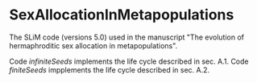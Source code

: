 # SexAllocationInMetapopulations
The SLiM code (versions 5.0) used in the manuscript "The evolution of hermaphroditic sex allocation in metapopulations". 

Code _infiniteSeeds_ implements the life cycle described in sec. A.1.
Code _finiteSeeds_ impplements the life cycle described in sec. A.2.
